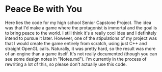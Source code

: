 # Peace Be with You

Here lies the code for my high school Senior Capstone Project. The idea was that I'd make a game where the protagonist is immortal and the goal is to bring peace to the world. I still think it's a really cool idea and I definitely intend to pursue it later. However, one of the stipulations of my project was that I would create the game entirely from scratch, using just C++ and straight OpenGL calls. Naturally, it was pretty hard, so the result was more of an engine than a game itself. It's not really documented (though you can see some design notes in "Notes.md"). I'm currently in the process of rewriting a lot of this, so please don't actually use this code.